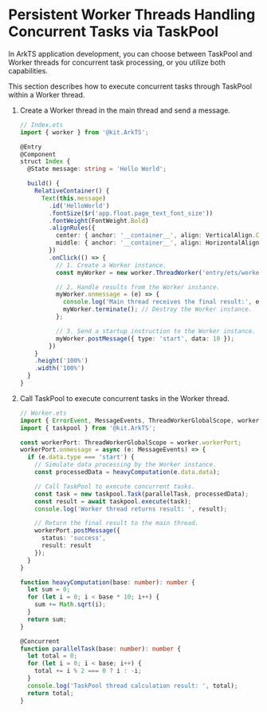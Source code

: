 # Persistent Worker Threads Handling Concurrent Tasks via TaskPool

In ArkTS application development, you can choose between TaskPool and Worker threads for concurrent task processing, or you utilize both capabilities.

This section describes how to execute concurrent tasks through TaskPool within a Worker thread.

1. Create a Worker thread in the main thread and send a message.

   ```ts
   // Index.ets
   import { worker } from '@kit.ArkTS';
   
   @Entry
   @Component
   struct Index {
     @State message: string = 'Hello World';
   
     build() {
       RelativeContainer() {
         Text(this.message)
           .id('HelloWorld')
           .fontSize($r('app.float.page_text_font_size'))
           .fontWeight(FontWeight.Bold)
           .alignRules({
             center: { anchor: '__container__', align: VerticalAlign.Center },
             middle: { anchor: '__container__', align: HorizontalAlign.Center }
           })
           .onClick(() => {
             // 1. Create a Worker instance.
             const myWorker = new worker.ThreadWorker('entry/ets/workers/Worker.ets');
   
             // 2. Handle results from the Worker instance.
             myWorker.onmessage = (e) => {
               console.log('Main thread receives the final result:', e.data.result);
               myWorker.terminate(); // Destroy the Worker instance.
             };
   
             // 3. Send a startup instruction to the Worker instance.
             myWorker.postMessage({ type: 'start', data: 10 });
           })
       }
       .height('100%')
       .width('100%')
     }
   }
   ```

2. Call TaskPool to execute concurrent tasks in the Worker thread.

   ```ts
   // Worker.ets
   import { ErrorEvent, MessageEvents, ThreadWorkerGlobalScope, worker } from '@kit.ArkTS';
   import { taskpool } from '@kit.ArkTS';
   
   const workerPort: ThreadWorkerGlobalScope = worker.workerPort;
   workerPort.onmessage = async (e: MessageEvents) => {
     if (e.data.type === 'start') {
       // Simulate data processing by the Worker instance.
       const processedData = heavyComputation(e.data.data);
   
       // Call TaskPool to execute concurrent tasks.
       const task = new taskpool.Task(parallelTask, processedData);
       const result = await taskpool.execute(task);
       console.log('Worker thread returns result: ', result);
   
       // Return the final result to the main thread.
       workerPort.postMessage({
         status: 'success',
         result: result
       });
     }
   }
   
   function heavyComputation(base: number): number {
     let sum = 0;
     for (let i = 0; i < base * 10; i++) {
       sum += Math.sqrt(i);
     }
     return sum;
   }
   
   @Concurrent
   function parallelTask(base: number): number {
     let total = 0;
     for (let i = 0; i < base; i++) {
       total += i % 2 === 0 ? i : -i;
     }
     console.log('TaskPool thread calculation result: ', total);
     return total;
   }
   ```
